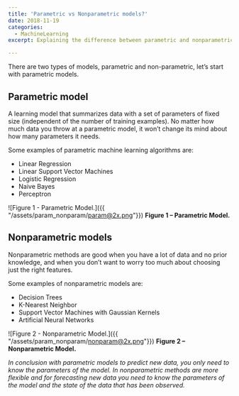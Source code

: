 ```yaml
---
title: 'Parametric vs Nonparametric models?'
date: 2018-11-19
categories:
  - MachineLearning
excerpt: Explaining the difference between parametric and nonparametric models.

---
```

There are two types of models, parametric and non-parametric, let’s start with parametric models.

## Parametric model

A learning model that summarizes data with a set of parameters of fixed size (independent of the number of training examples). No matter how much data you throw at a parametric model, it won’t change its mind about how many parameters it needs.

Some examples of parametric machine learning algorithms are:

- Linear Regression
- Linear Support Vector Machines
- Logistic Regression
- Naive Bayes
- Perceptron

![Figure 1 - Parametric Model.]({{ "/assets/param_nonparam/param@2x.png"}})
                            **Figure 1 – Parametric Model.**

## Nonparametric models
Nonparametric methods are good when you have a lot of data and no prior knowledge, and when you don’t want to worry too much about choosing just the right features.

Some examples of nonparametric models are:

- Decision Trees
- K-Nearest Neighbor
- Support Vector Machines with Gaussian Kernels
- Artificial Neural Networks

![Figure 2 - Nonparametric Model.]({{ "/assets/param_nonparam/nonparam@2x.png"}})
                              **Figure 2 – Nonparametric Model.**


*In conclusion with parametric models to predict new data, you only need to know the parameters of the model. In nonparametric methods are more flexible and for forecasting new data you need to know the parameters of the model and the state of the data that has been observed.*
